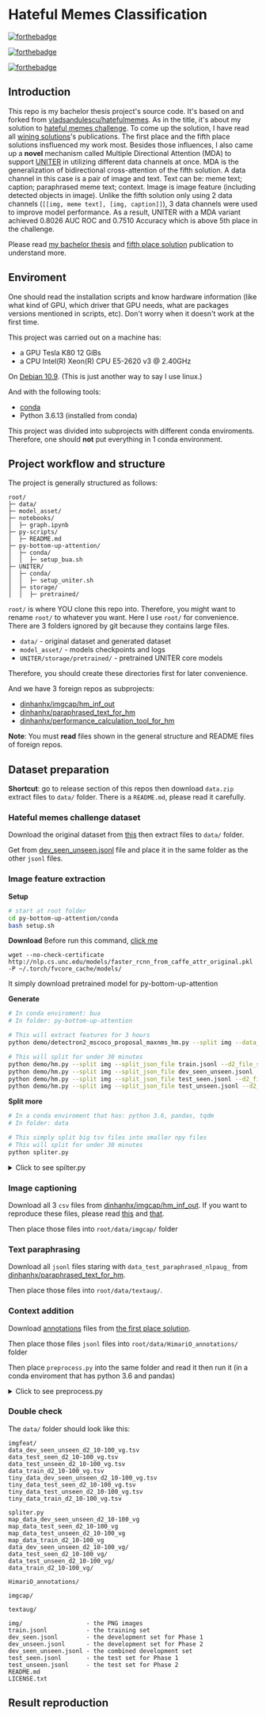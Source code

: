 # Hateful Memes Classification

[![forthebadge](https://forthebadge.com/images/badges/works-on-my-machine.svg)](https://forthebadge.com)

[![forthebadge](https://forthebadge.com/images/badges/made-with-python.svg)](https://forthebadge.com)

[![forthebadge](https://forthebadge.com/images/badges/powered-by-black-magic.svg)](https://forthebadge.com)

## Introduction

This repo is my bachelor thesis project's source code. It's based on and forked from [vladsandulescu/hatefulmemes](README_BASELINE.md). As in the title, it's about my solution to [hateful memes challenge](https://hatefulmemeschallenge.com/). To come up the solution, I have read all [wining solutions](https://hatefulmemeschallenge.com/#leaderboard)'s publications. The first place and the fifth place solutions insfluenced my work most. Besides those influences, I also came up a **novel** mechanism called Multiple Directional Attention (MDA) to support [UNITER](https://github.com/ChenRocks/UNITER) in utilizing different data channels at once. MDA is the generalization of bidirectional cross-attention of the fifth solution. A data channel in this case is a pair of image and text. Text can be: meme text; caption; paraphrased meme text; context. Image is image feature (including detected objects in image). Unlike the fifth solution only using 2 data channels (`[[img, meme text], [img, caption]]`), 3 data channels were used to improve model performance. As a result, UNITER with a MDA variant achieved 0.8026 AUC ROC and 0.7510 Accuracy which is above 5th place in the challenge. 

Please read [my bachelor thesis]() and [fifth place solution](README_BASELINE.md) publication to understand more.

## Enviroment

One should read the installation scripts and know hardware information (like what kind of GPU, which driver that GPU needs, what are packages versions mentioned in scripts, etc). Don't worry when it doesn't work at the first time. 

This project was carried out on a machine has:
- a GPU Tesla K80 12 GiBs 
- a CPU Intel(R) Xeon(R) CPU E5-2620 v3 @ 2.40GHz

On [Debian 10.9](https://www.debian.org/News/2021/20210327). (This is just another way to say I use linux.)

And with the following tools:
- [conda](https://conda.io/projects/conda/en/latest/user-guide/install/linux.html#install-linux-silent)
- Python 3.6.13 (installed from conda)

This project was divided into subprojects with different conda enviroments. Therefore, one should **not** put everything in 1 conda environment.

## Project workflow and structure

The project is generally structured as follows:
```
root/
├─ data/
├─ model_asset/
├─ notebooks/
│  ├─ graph.ipynb
├─ py-scripts/
│  ├─ README.md
├─ py-bottom-up-attention/
│  ├─ conda/
│  │  ├─ setup_bua.sh
├─ UNITER/
│  ├─ conda/
│  │  ├─ setup_uniter.sh
│  ├─ storage/
│  │  ├─ pretrained/
```

`root/` is where YOU clone this repo into. Therefore, you might want to rename `root/` to whatever you want. Here I use `root/` for convenience. There are 3 folders ignored by git because they contains large files. 
- `data/` - original dataset and generated dataset
- `model_asset/` - models checkpoints and logs
- `UNITER/storage/pretrained/` - pretrained UNITER core models

Therefore, you should create these directories first for later convenience. 

And we have 3 foreign repos as subprojects:
- [dinhanhx/imgcap/hm_inf_out](https://github.com/dinhanhx/imgcap/tree/master/hm_inf_out)
- [dinhanhx/paraphrased_text_for_hm](https://github.com/dinhanhx/paraphrased_text_for_hm)
- [dinhanhx/performance_calculation_tool_for_hm](https://github.com/dinhanhx/performance_calculation_tool_for_hm)

**Note**: You must **read** files shown in the general structure and README files of foreign repos.

## Dataset preparation

**Shortcut**: go to release section of this repos then download `data.zip` extract files to `data/` folder. There is a `README.md`, please read it carefully.

### Hateful memes challenge dataset

Download the original dataset from [this](https://hatefulmemeschallenge.com/#download) then extract files to `data/` folder. 

Get from [dev_seen_unseen.jsonl](https://drive.google.com/file/d/1e1__LhD9fNBIzgQUQQygbHA0BiCl1nBh/view?usp=sharing) file and place it in the same folder as the other `jsonl` files. 

### Image feature extraction

**Setup**
```bash
# start at root folder
cd py-bottom-up-attention/conda
bash setup.sh
```

**Download** Before run this command, [click me](https://github.com/vladsandulescu/hatefulmemes#1-py-bottom-up-attention)
```base
wget --no-check-certificate http://nlp.cs.unc.edu/models/faster_rcnn_from_caffe_attr_original.pkl -P ~/.torch/fvcore_cache/models/
```
It simply download pretrained model for py-bottom-up-attention

**Generate**
```bash
# In conda enviroment: bua
# In folder: py-bottom-up-attention

# This will extract features for 3 hours
python demo/detectron2_mscoco_proposal_maxnms_hm.py --split img --data_path ../data/ --output_path ../data/imgfeat/ --output_type tsv --min_boxes 10 --max_boxes 100

# This will split for under 30 minutes
python demo/hm.py --split img --split_json_file train.jsonl --d2_file_suffix d2_10-100_vg --data_path ../data/ --output_path ../data/imgfeat/
python demo/hm.py --split img --split_json_file dev_seen_unseen.jsonl --d2_file_suffix d2_10-100_vg --data_path ../data/ --output_path ../data/imgfeat/
python demo/hm.py --split img --split_json_file test_seen.jsonl --d2_file_suffix d2_10-100_vg --data_path ../data/ --output_path ../data/imgfeat/ 
python demo/hm.py --split img --split_json_file test_unseen.jsonl --d2_file_suffix d2_10-100_vg --data_path ../data/ --output_path ../data/imgfeat/ 
```

**Split more**
```bash
# In a conda enviroment that has: python 3.6, pandas, tqdm
# In folder: data

# This simply split big tsv files into smaller npy files
# This will split for under 30 minutes
python spliter.py
```
<details>
    <summary>Click to see spilter.py</summary>

    ```python
    import csv
    import numpy as np
    import base64
    import sys
    import os

    from tqdm import tqdm
    from pathlib import Path
    csv.field_size_limit(sys.maxsize)

    def read_ff(feature_file, test_mode=False):
        TRAIN_VAL_FIELDNAMES = ["id", "img", "label", "text", "img_id", "img_h", "img_w", "objects_id", "objects_conf",
                            "attrs_id", "attrs_conf", "num_boxes", "boxes", "features"]
        TEST_FIELDNAMES = ["id", "img", "text", "img_id", "img_h", "img_w", "objects_id", "objects_conf",
                    "attrs_id", "attrs_conf", "num_boxes", "boxes", "features"]

        with open(feature_file, mode='r', encoding='utf8') as f:
            tsv_reader = csv.DictReader(f, delimiter='\t',
                                        fieldnames=TRAIN_VAL_FIELDNAMES if not test_mode else TEST_FIELDNAMES)
            data = []
            for item in tsv_reader:
                try:
                    idb = {'img_id': str(item['img_id']),
                            'img': str(item['img']),
                            'text': str(item['text']),
                            'label': int(item['label']) if not test_mode else None,
                            'img_h': int(item['img_h']),
                            'img_w': int(item['img_w']),
                            'num_boxes': int(item['num_boxes']),
                            'boxes': np.frombuffer(base64.decodebytes(item['boxes'].encode()),
                                                    dtype=np.float32).reshape((int(item['num_boxes']), -1)),
                            
                            'features': np.frombuffer(base64.decodebytes(item['features'].encode()),
                                                        dtype=np.float32).reshape((int(item['num_boxes']), -1))}
                    data.append(idb)
                except:
                    print(f"Some error occurred reading img id {item['img_id']}")

            return data

    def split(data, folder_name, test_mode=False):
        with open(f"map_{folder_name}.tsv", mode='w', encoding='utf8') as f:
            TRAIN_VAL_FIELDNAMES = ["img", "label", "text", "img_id", "img_h", "img_w", "num_boxes", "npy"]
            TEST_FIELDNAMES =      ["img",          "text", "img_id", "img_h", "img_w", "num_boxes", "npy"]

            tsv_writer = csv.DictWriter(f, fieldnames=TRAIN_VAL_FIELDNAMES if not test_mode else TEST_FIELDNAMES, delimiter='\t')

            tsv_writer.writeheader()
            for d in tqdm(data):
                if test_mode:
                    tsv_writer.writerow({'img_id': d['img_id'], 
                                            'img': d['img'],
                                            'text': d['text'],
                                            'img_h': d['img_h'],
                                            'img_w': d['img_w'],
                                            'num_boxes': d['num_boxes'], 
                                            'npy': f"{folder_name}/{d['img_id']}.npy"})
                else:
                    tsv_writer.writerow({'img_id': d['img_id'], 
                                            'img': d['img'],
                                            'text': d['text'],
                                            'label': d['label'],
                                            'img_h': d['img_h'],
                                            'img_w': d['img_w'],
                                            'num_boxes': d['num_boxes'], 
                                            'npy': f"{folder_name}/{d['img_id']}.npy"})

                np.save(f"{folder_name}/{d['img_id']}.npy", d)

        return len(os.listdir(folder_name))

    if '__main__' == __name__:
        feature_files = ['data_train_d2_10-100_vg.tsv', 
                            'data_dev_seen_unseen_d2_10-100_vg.tsv', 
                            'data_test_seen_d2_10-100_vg.tsv',
                            'data_test_unseen_d2_10-100_vg.tsv']
        for ff in feature_files:
            print(Path(ff).exists())

        data_ff = []
        for ff in feature_files:
            if ff == 'data_test_unseen_d2_10-100_vg.tsv':
                data_ff.append(read_ff(ff, True))
            else:
                data_ff.append(read_ff(ff))

        folders = ['data_train_d2_10-100_vg', 
                    'data_dev_seen_unseen_d2_10-100_vg', 
                    'data_test_seen_d2_10-100_vg',
                    'data_test_unseen_d2_10-100_vg']

        for data, folder in zip(data_ff, folders):
            if 'data_test_unseen_d2_10-100_vg' == folder or 'data_test_seen_d2_10-100_vg' == folder:
                print(split(data, folder, True))
            else: 
                print(split(data, folder, False))
    ```
</details>

### Image captioning

Download all 3 `csv` files from [dinhanhx/imgcap/hm_inf_out](https://github.com/dinhanhx/imgcap/tree/master/hm_inf_out). If you want to reproduce these files, please read [this](https://github.com/dinhanhx/imgcap#image-captioning-with-visual-attention) and [that](https://github.com/dinhanhx/imgcap/tree/master/hm_inf_out#regenerate-captions). 

Then place those files into `root/data/imgcap/` folder

### Text paraphrasing 

Download all `jsonl` files staring with `data_test_paraphrased_nlpaug_` from [dinhanhx/paraphrased_text_for_hm](https://github.com/dinhanhx/paraphrased_text_for_hm).

Then place those files into `root/data/textaug/`.

### Context addition

Download [annotations](https://drive.google.com/file/d/1NTaDqL2hPFGRZywBqDwkUBVfOq_0DMDy/view?usp=sharing) files from [the first place solution](https://github.com/HimariO/HatefulMemesChallenge/blob/main/data_utils/README.md).

Then place those files `jsonl` files into `root/data/HimariO_annotations/` folder

Then place `preprocess.py` into the same folder and read it then run it (in a conda enviroment that has python 3.6 and pandas)
<details>
    <summary>Click to see preprocess.py</summary>

    ```python
    import pandas as pd
    from pandas.core.common import flatten
    import json

    def load_jsonl(filename):
        data = []
        with open(filename, 'r') as fobj:
            for line in fobj:
                d = json.loads(line)
                data.append({'id': d['id'],
                                'img': d['img'],
                                'partition_description': ' '.join(list(flatten(d['partition_description'])))
                            })
            return pd.DataFrame.from_records(data)


    if '__main__' == __name__:
        train_dev_all_df = load_jsonl('train_dev_all.entity.jsonl')
        test_seen_df = load_jsonl('test_seen.entity.jsonl')
        test_unseen_df = load_jsonl('test_unseen.entity.jsonl')

        data_test_df = train_dev_all_df.merge(test_seen_df, how='outer').merge(test_unseen_df, how='outer')
        data_test_df['id'] = data_test_df['id'].apply(lambda x: str(x).zfill(5))
        data_test_df.to_json('data_test.jsonl', orient='records', lines=True)
    ```
</details>

### Double check

The `data/` folder should look like this:
```
imgfeat/
data_dev_seen_unseen_d2_10-100_vg.tsv
data_test_seen_d2_10-100_vg.tsv
data_test_unseen_d2_10-100_vg.tsv
data_train_d2_10-100_vg.tsv
tiny_data_dev_seen_unseen_d2_10-100_vg.tsv
tiny_data_test_seen_d2_10-100_vg.tsv
tiny_data_test_unseen_d2_10-100_vg.tsv
tiny_data_train_d2_10-100_vg.tsv

spliter.py
map_data_dev_seen_unseen_d2_10-100_vg
map_data_test_seen_d2_10-100_vg
map_data_test_unseen_d2_10-100_vg
map_data_train_d2_10-100_vg
data_dev_seen_unseen_d2_10-100_vg/
data_test_seen_d2_10-100_vg/
data_test_unseen_d2_10-100_vg/
data_train_d2_10-100_vg/

HimariO_annotations/

imgcap/

textaug/

img/                  - the PNG images
train.jsonl           - the training set
dev_seen.jsonl        - the development set for Phase 1
dev_unseen.jsonl      - the development set for Phase 2
dev_seen_unseen.jsonl - the combined development set
test_seen.jsonl       - the test set for Phase 1
test_unseen.jsonl     - the test set for Phase 2
README.md
LICENSE.txt
```

## Result reproduction

